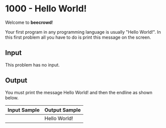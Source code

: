 # 1000 - Hello World!

Welcome to **beecrowd**!

Your first program in any programming language is usually "Hello World!". In this first problem all you have to do is print this message on the screen.

## Input

This problem has no input.

## Output

You must print the message Hello World! and then the endline as shown below.

| Input Sample | Output Sample |
| --- | --- |
|| Hello World! |


